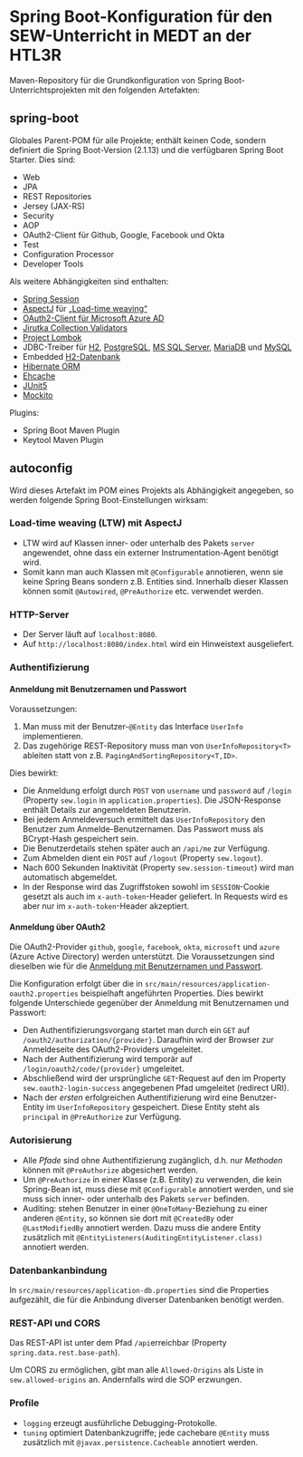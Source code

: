 # Spring Boot-Konfiguration für den SEW-Unterricht in MEDT an der HTL3R
Maven-Repository für die Grundkonfiguration von Spring Boot-Unterrichtsprojekten
mit den folgenden Artefakten:

## spring-boot
Globales Parent-POM für alle Projekte; enthält keinen Code, sondern definiert die Spring Boot-Version
(2.1.13) und die verfügbaren Spring Boot Starter. Dies sind:
+ Web
+ JPA
+ REST Repositories
+ Jersey (JAX-RS)
+ Security
+ AOP
+ OAuth2-Client für Github, Google, Facebook und Okta
+ Test
+ Configuration Processor
+ Developer Tools

Als weitere Abhängigkeiten sind enthalten:
+ [Spring Session](https://spring.io/projects/spring-session)
+ [AspectJ](https://www.eclipse.org/aspectj/)
  für [„Load-time weaving“](http://www.eclipse.org/aspectj/doc/released/devguide/ltw.html)
+ [OAuth2-Client für Microsoft Azure AD](https://docs.microsoft.com/en-us/azure/active-directory/develop/v2-oauth2-client-creds-grant-flow)
+ [Jirutka Collection Validators](https://github.com/jirutka/validator-collection)
+ [Project Lombok](https://projectlombok.org/)
+ JDBC-Treiber für [H2](https://www.h2database.com/), 
  [PostgreSQL](https://www.postgresql.org/),
  [MS SQL Server](https://www.microsoft.com/en-us/sql-server/default.aspx), 
  [MariaDB](https://mariadb.org/) und
  [MySQL](https://www.mysql.com/) 
+ Embedded [H2-Datenbank](https://www.h2database.com/)
+ [Hibernate ORM](https://hibernate.org/)
+ [Ehcache](https://www.ehcache.org/)
+ [JUnit5](https://junit.org/junit5/)
+ [Mockito](https://site.mockito.org/)

Plugins:
+ Spring Boot Maven Plugin
+ Keytool Maven Plugin

## autoconfig
Wird dieses Artefakt im POM eines Projekts als Abhängigkeit angegeben, so werden 
folgende Spring Boot-Einstellungen wirksam:

### Load-time weaving (LTW) mit AspectJ
+ LTW wird auf Klassen inner- oder unterhalb des Pakets `server`
  angewendet, ohne dass ein externer Instrumentation-Agent benötigt wird.
+ Somit kann man auch Klassen mit `@Configurable` annotieren, wenn sie keine Spring Beans
  sondern z.B. Entities sind. Innerhalb dieser Klassen können somit `@Autowired`, `@PreAuthorize` etc. verwendet werden.
  
### HTTP-Server
+ Der Server läuft auf `localhost:8080`.
+ Auf `http://localhost:8080/index.html` wird ein Hinweistext ausgeliefert.

### Authentifizierung

#### Anmeldung mit Benutzernamen und Passwort
Voraussetzungen:
1. Man muss mit der Benutzer-`@Entity` das Interface `UserInfo` implementieren.
1. Das zugehörige REST-Repository muss man von `UserInfoRepository<T>` ableiten statt von
z.B. `PagingAndSortingRepository<T,ID>`.

Dies bewirkt:
+ Die Anmeldung erfolgt durch `POST` von `username` und
`password` auf `/login`
(Property `sew.login` in `application.properties`).
Die JSON-Response enthält Details zur angemeldeten Benutzerin.
+ Bei jedem Anmeldeversuch ermittelt das `UserInfoRepository` den Benutzer 
zum Anmelde-Benutzernamen. Das Passwort muss als BCrypt-Hash gespeichert sein.
+ Die Benutzerdetails stehen später auch an `/api/me` zur Verfügung.
+ Zum Abmelden dient ein `POST` auf `/logout` (Property `sew.logout`).
+ Nach 600 Sekunden Inaktivität (Property `sew.session-timeout`) wird man automatisch abgemeldet.
+ In der Response wird das Zugriffstoken sowohl im `SESSION`-Cookie gesetzt als auch im
`x-auth-token`-Header geliefert. In Requests wird es aber nur im `x-auth-token`-Header
akzeptiert.

#### Anmeldung über OAuth2
Die OAuth2-Provider `github`, `google`, `facebook`,
`okta`, `microsoft` und `azure` (Azure Active Directory) werden unterstützt. Die Voraussetzungen sind
dieselben wie für die 
[Anmeldung mit Benutzernamen und Passwort](#anmeldung-mit-benutzernamen-und-passwort).

Die Konfiguration erfolgt über die in `src/main/resources/application-oauth2.properties`
beispielhaft angeführten Properties. Dies bewirkt folgende Unterschiede gegenüber der 
Anmeldung mit Benutzernamen und Passwort:
+ Den Authentifizierungsvorgang startet man durch ein `GET` auf 
`/oauth2/authorization/{provider}`. Daraufhin wird der Browser zur Anmeldeseite
des OAuth2-Providers umgeleitet.
+ Nach der Authentifizierung wird temporär auf `/login/oauth2/code/{provider}` umgeleitet.
+ Abschließend wird der ursprüngliche `GET`-Request auf den im Property `sew.oauth2-login-success` angegebenen Pfad umgeleitet (redirect URI).
+ Nach der _ersten_ erfolgreichen Authentifizierung wird eine Benutzer-Entity im 
`UserInfoRepository` gespeichert. Diese Entity steht als `principal` in `@PreAuthorize`
zur Verfügung.

### Autorisierung
+ Alle _Pfade_ sind ohne Authentifizierung zugänglich, d.h. nur _Methoden_ 
können mit `@PreAuthorize` abgesichert werden.
+ Um `@PreAuthorize` in einer Klasse (z.B. Entity) zu verwenden, die kein Spring-Bean ist,
muss diese mit `@Configurable` annotiert werden, und sie muss sich inner- oder unterhalb 
des Pakets `server` befinden.
+ Auditing: stehen Benutzer in einer `@OneToMany`-Beziehung 
zu einer anderen `@Entity`, so können sie dort mit `@CreatedBy` 
oder `@LastModifiedBy` annotiert werden. 
Dazu muss die andere Entity zusätzlich mit 
`@EntityListeners(AuditingEntityListener.class)` annotiert werden.

### Datenbankanbindung
In `src/main/resources/application-db.properties` sind die Properties aufgezählt, die
für die Anbindung diverser Datenbanken benötigt werden. 

### REST-API und CORS
Das REST-API ist unter dem Pfad `/api`erreichbar (Property `spring.data.rest.base-path`).

Um CORS zu ermöglichen, gibt man alle `Allowed-Origins` als Liste in 
`sew.allowed-origins` an. Andernfalls wird die SOP erzwungen. 

### Profile
+ `logging` erzeugt ausführliche Debugging-Protokolle.
+ `tuning` optimiert Datenbankzugriffe; jede cachebare `@Entity` 
muss zusätzlich mit `@javax.persistence.Cacheable` annotiert werden.

